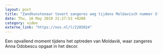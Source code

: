 ```yaml
---
layout: post
title: "Zandkunstenaar tovert zangeres weg tijdens Moldavisch nummer Stay"
date: Thu, 16 May 2019 21:27:53 +0200
category: video
externe_link: "https://nos.nl/l/2285024"
---
```


Een opvallend moment tijdens het optreden van Moldavië, waar zangeres Anna Odobescu opgaat in het decor.

